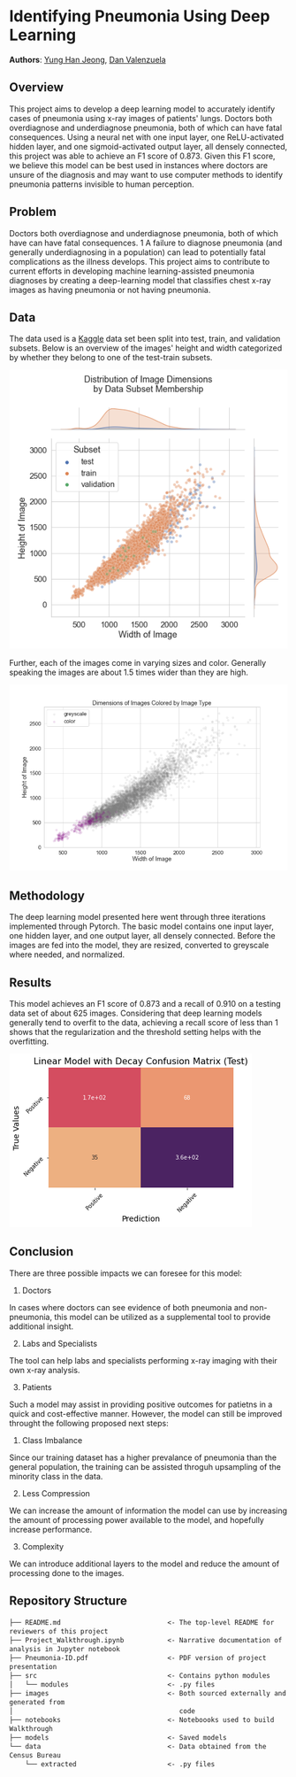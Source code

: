 # Identifying Pneumonia Using Deep Learning

**Authors**: [Yung Han Jeong](mailto:), [Dan Valenzuela](mailto:dan@danvalenzuela.com)

## Overview
This project aims to develop a deep learning model to accurately identify cases of pneumonia using x-ray images of patients' lungs. Doctors both overdiagnose and underdiagnose pneumonia, both of which can have fatal consequences. Using a neural net with one input layer, one ReLU-activated hidden layer, and one sigmoid-activated output layer, all densely connected, this project was able to achieve an F1 score of 0.873. Given this F1 score, we believe this model can be best used in instances where doctors are unsure of the diagnosis and may want to use computer methods to identify pneumonia patterns invisible to human perception.

## Problem
Doctors both overdiagnose and underdiagnose pneumonia, both of which have can have fatal consequences. 1 A failure to diagnose pneumonia (and generally underdiagnosing in a population) can lead to potentially fatal complications as the illness develops. This project aims to contribute to current efforts in developing machine learning-assisted pneumonia diagnoses by creating a deep-learning model that classifies chest x-ray images as having pneumonia or not having pneumonia.  


## Data

The data used is a [Kaggle](https://www.kaggle.com/paultimothymooney/chest-xray-pneumonia) data set been split into test, train, and validation subsets. Below is an overview of the images' height and width categorized by whether they belong to one of the test-train subsets. 

![image_pixel_distribution](images/image_pix_dist.png)

Further, each of the images come in varying sizes and color. Generally speaking the images are about 1.5 times wider than they are high.

![lw_distribution](images/image_colors.png)

## Methodology

The deep learning model presented here went through three iterations implemented through Pytorch. The basic model contains one input layer, one hidden layer, and one output layer, all densely connected. Before the images are fed into the model, they are resized, converted to greyscale where needed, and normalized.

## Results

This model achieves an F1 score of 0.873 and a recall of 0.910 on a testing data set of about 625 images. Considering that deep learning models generally tend to overfit to the data, achieving a recall score of less than 1 shows that the regularization and the threshold setting helps with the overfitting.

![confusion](images/model_test_confusion_matrix.png)

## Conclusion

There are three possible impacts we can foresee for this model:

1. Doctors

In cases where doctors can see evidence of both pneumonia and non-pneumonia, this model can be utilized as a supplemental tool to provide additional insight.

2. Labs and Specialists


The tool can help labs and specialists performing x-ray imaging with their own x-ray analysis.

3. Patients

Such a model may assist in providing positive outcomes for patietns in a quick and cost-effective manner.
However, the model can still be improved throught the following proposed next steps:

1. Class Imbalance

Since our training dataset has a higher prevalance of pneumonia than the general population, the training can be assisted throguh upsampling of the minority class in the data.

2. Less Compression

We can increase the amount of information the model can use by increasing the amount of processing power available to the model, and hopefully increase performance.

3. Complexity

We can introduce additional layers to the model and reduce the amount of processing done to the images.

## Repository Structure

```
├── README.md                           <- The top-level README for reviewers of this project
├── Project_Walkthrough.ipynb           <- Narrative documentation of analysis in Jupyter notebook
├── Pneumonia-ID.pdf                    <- PDF version of project presentation
├── src                                 <- Contains python modules
│   └── modules                         <- .py files
├── images                              <- Both sourced externally and generated from 
│                                          code
├── notebooks                           <- Noteboooks used to build Walkthrough
├── models                              <- Saved models
└── data                                <- Data obtained from the Census Bureau
    └── extracted                       <- .py files

```